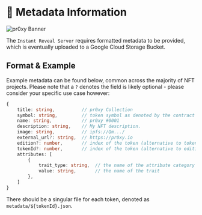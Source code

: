 # 📃 Metadata Information

![pr0xy Banner](https://cdn.pr0xy.io/branding/pr0xy-github-banner.png)

The `Instant Reveal Server` requires formatted metadata to be provided, which is eventually uploaded to a Google Cloud Storage Bucket.

## Format & Example

Example metadata can be found below, common across the majority of NFT projects. Please note that a `?` denotes the field is likely optional - please consider your specific use case however:

```ts
{
    title: string,          // pr0xy Collection
    symbol: string,         // token symbol as denoted by the contract
    name: string,           // pr0xy #0001
    description: string,    // My NFT description.
    image: string,          // ipfs://Qm.../
    external_url?: string,  // https://pr0xy.io
    edition?: number,       // index of the token (alternative to tokenId)
    tokenId?: number,       // index of the token (alternative to edition)
    attributes: [
        {
            trait_type: string,  // the name of the attribute category
            value: string,       // the name of the trait
        },
    ]
}
```

There should be a singular file for each token, denoted as `metadata/${tokenId}.json`.
